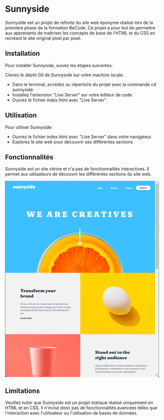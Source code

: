 # Sunnyside
Sunnyside est un projet de refonte du site web éponyme réalisé lors de la première phase de la formation BeCode. Ce projet a pour but de permettre aux apprenants de maîtriser les concepts de base de l'HTML et du CSS en recréant le site original pixel par pixel.

## Installation
Pour installer Sunnyside, suivez les étapes suivantes:

Clonez le dépôt Git de Sunnyside sur votre machine locale.
- Dans le terminal, accédez au répertoire du projet avec la commande cd sunnyside.
- Installez l'extension "Live Server" sur votre éditeur de code.
- Ouvrez le fichier index.html avec "Live Server".
## Utilisation
Pour utiliser Sunnyside:

- Ouvrez le fichier index.html avec "Live Server" dans votre navigateur.
- Explorez le site web pour découvrir ses différentes sections.
## Fonctionnalités
Sunnyside est un site vitrine et n'a pas de fonctionnalités interactives. Il permet aux utilisateurs de découvrir les différentes sections du site web.

<img width="1506" alt="Accueil site" src="https://github.com/Quentin-Bource/sunnyside-agency/blob/main/SunnySide.png">

## Limitations
Veuillez noter que Sunnyside est un projet statique réalisé uniquement en HTML et en CSS. Il n'inclut donc pas de fonctionnalités avancées telles que l'interaction avec l'utilisateur ou l'utilisation de bases de données.
